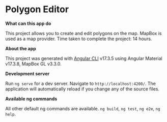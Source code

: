 # Polygon Editor

**What can this app do**

This project allows you to create and edit polygons on the map. MapBox is used as a map provider.
Time taken to complete the project: 14 hours.

**About the app**

This project was generated with [Angular CLI](https://github.com/angular/angular-cli) v17.3.5 using Angular Material v17.3.8, MapBox GL v3.3.0.

**Development server**

Run `ng serve` for a dev server. Navigate to `http://localhost:4200/`. The application will automatically reload if you change any of the source files.

**Available ng commands**

All other default ng commands are available. `ng build`, `ng test`, `ng e2e`, `ng help`.